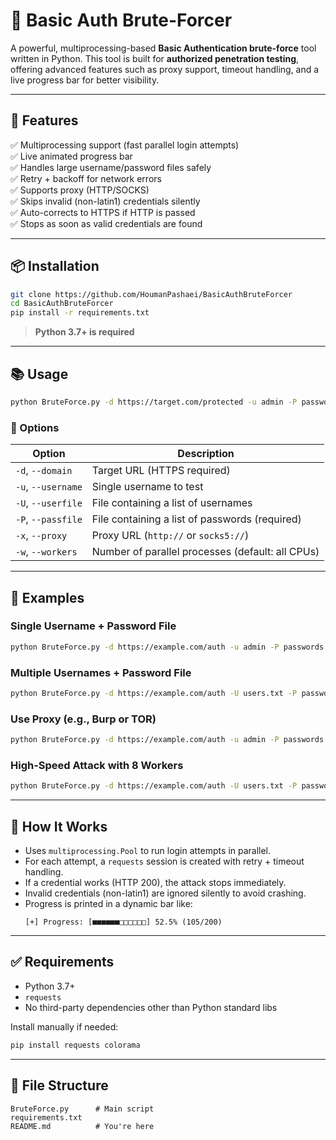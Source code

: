 # 🔐 Basic Auth Brute-Forcer

A powerful, multiprocessing-based **Basic Authentication brute-force** tool written in Python. This tool is built for **authorized penetration testing**, offering advanced features such as proxy support, timeout handling, and a live progress bar for better visibility.

---

## 🚀 Features

✅ Multiprocessing support (fast parallel login attempts)  
✅ Live animated progress bar  
✅ Handles large username/password files safely  
✅ Retry + backoff for network errors  
✅ Supports proxy (HTTP/SOCKS)  
✅ Skips invalid (non-latin1) credentials silently  
✅ Auto-corrects to HTTPS if HTTP is passed  
✅ Stops as soon as valid credentials are found  

---

## 📦 Installation

```bash
git clone https://github.com/HoumanPashaei/BasicAuthBruteForcer
cd BasicAuthBruteForcer
pip install -r requirements.txt
```

> **Python 3.7+ is required**

---

## 📚 Usage

```bash
python BruteForce.py -d https://target.com/protected -u admin -P passwords.txt -w 4 -x http://127.0.0.1:8080
```

### 🔧 Options

| Option             | Description                                       |
|--------------------|---------------------------------------------------|
| `-d`, `--domain`    | Target URL (HTTPS required)                      |
| `-u`, `--username`  | Single username to test                          |
| `-U`, `--userfile`  | File containing a list of usernames              |
| `-P`, `--passfile`  | File containing a list of passwords (required)   |
| `-x`, `--proxy`     | Proxy URL (`http://` or `socks5://`)             |
| `-w`, `--workers`   | Number of parallel processes (default: all CPUs) |

---

## 🔄 Examples

### Single Username + Password File
```bash
python BruteForce.py -d https://example.com/auth -u admin -P passwords.txt
```

### Multiple Usernames + Password File
```bash
python BruteForce.py -d https://example.com/auth -U users.txt -P passwords.txt
```

### Use Proxy (e.g., Burp or TOR)
```bash
python BruteForce.py -d https://example.com/auth -u admin -P passwords.txt -x http://127.0.0.1:8080
```

### High-Speed Attack with 8 Workers
```bash
python BruteForce.py -d https://example.com/auth -U users.txt -P passwords.txt -w 8
```

---

## 🧠 How It Works

- Uses `multiprocessing.Pool` to run login attempts in parallel.
- For each attempt, a `requests` session is created with retry + timeout handling.
- If a credential works (HTTP 200), the attack stops immediately.
- Invalid credentials (non-latin1) are ignored silently to avoid crashing.
- Progress is printed in a dynamic bar like:
  ```
  [+] Progress: [■■■■■■□□□□□□] 52.5% (105/200)
  ```

---

## ✅ Requirements

- Python 3.7+
- `requests`
- No third-party dependencies other than Python standard libs

Install manually if needed:
```bash
pip install requests colorama
```
---

## 📁 File Structure

```
BruteForce.py      # Main script
requirements.txt
README.md          # You're here
```



